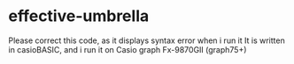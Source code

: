 # effective-umbrella
Please correct this code, as it displays syntax error when i run it
It is written in casioBASIC, and i run it on Casio graph Fx-9870GII (graph75+)
